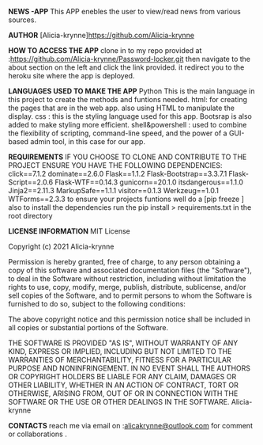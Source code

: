 **NEWS -APP**
This APP enebles the user to  view/read news  from  various sources.

**AUTHOR**
[Alicia-krynne]https://github.com/Alicia-krynne


**HOW TO ACCESS THE APP**
clone in to my repo provided at :https://github.com/Alicia-krynne/Password-locker.git then navigate to the  about  section  on the left  and  click the  link  provided. it  redirect  you  to the heroku  site  where the  app is  deployed.

**LANGUAGES USED TO MAKE THE APP**
Python This is the main language in this project to create the methods and funtions needed.
html:  for  creating the  pages  that  are in the  web app. also  using  HTML to  manipulate the  display.
css :  this is the  styling  language  used  for  this app. Bootsrap is also  added to  make  styling  more  efficient.
shell&powershell :     used  to  combine the flexibility of scripting, command-line speed, and the power of a GUI-based admin tool, in  this  case  for  our  app.

**REQUIREMENTS**
IF YOU  CHOOSE TO CLONE AND  CONTRIBUTE TO THE  PROJECT   ENSURE  YOU  HAVE THE  FOLLOWING  DEPENDENCIES:
click==7.1.2
dominate==2.6.0
Flask==1.1.2
Flask-Bootstrap==3.3.7.1
Flask-Script==2.0.6
Flask-WTF==0.14.3
gunicorn==20.1.0
itsdangerous==1.1.0
Jinja2==2.11.3
MarkupSafe==1.1.1
visitor==0.1.3
Werkzeug==1.0.1
WTForms==2.3.3
to  ensure  your  projects  funtions well  do  a [pip freeze ]
also  to  install  the  dependencies  run  the  pip  install > requirements.txt  in   the   root  directory

**LICENSE INFORMATION**
MIT License

Copyright (c) 2021 Alicia-krynne

Permission is hereby granted, free of charge, to any person obtaining a copy of this software and associated documentation files (the "Software"), to deal in the Software without restriction, including without limitation the rights to use, copy, modify, merge, publish, distribute, sublicense, and/or sell copies of the Software, and to permit persons to whom the Software is furnished to do so, subject to the following conditions:

The above copyright notice and this permission notice shall be included in all copies or substantial portions of the Software.

THE SOFTWARE IS PROVIDED "AS IS", WITHOUT WARRANTY OF ANY KIND, EXPRESS OR IMPLIED, INCLUDING BUT NOT LIMITED TO THE WARRANTIES OF MERCHANTABILITY, FITNESS FOR A PARTICULAR PURPOSE AND NONINFRINGEMENT. IN NO EVENT SHALL THE AUTHORS OR COPYRIGHT HOLDERS BE LIABLE FOR ANY CLAIM, DAMAGES OR OTHER LIABILITY, WHETHER IN AN ACTION OF CONTRACT, TORT OR OTHERWISE, ARISING FROM, OUT OF OR IN CONNECTION WITH THE SOFTWARE OR THE USE OR OTHER DEALINGS IN THE SOFTWARE. Alicia-krynne

**CONTACTS**
reach me via email on :alicakrynne@outlook.com for comment  or  collaborations .